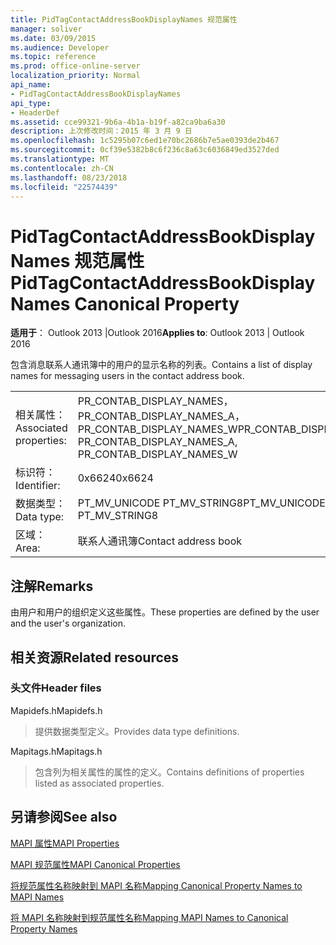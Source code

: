 ```yaml
---
title: PidTagContactAddressBookDisplayNames 规范属性
manager: soliver
ms.date: 03/09/2015
ms.audience: Developer
ms.topic: reference
ms.prod: office-online-server
localization_priority: Normal
api_name:
- PidTagContactAddressBookDisplayNames
api_type:
- HeaderDef
ms.assetid: cce99321-9b6a-4b1a-b19f-a82ca9ba6a30
description: 上次修改时间：2015 年 3 月 9 日
ms.openlocfilehash: 1c5295b07c6ed1e70bc2686b7e5ae0393de2b467
ms.sourcegitcommit: 0cf39e5382b8c6f236c8a63c6036849ed3527ded
ms.translationtype: MT
ms.contentlocale: zh-CN
ms.lasthandoff: 08/23/2018
ms.locfileid: "22574439"
---
```

# <a name="pidtagcontactaddressbookdisplaynames-canonical-property"></a><span data-ttu-id="7a97a-103">PidTagContactAddressBookDisplayNames 规范属性</span><span class="sxs-lookup"><span data-stu-id="7a97a-103">PidTagContactAddressBookDisplayNames Canonical Property</span></span>

  
  
<span data-ttu-id="7a97a-104">**适用于**： Outlook 2013 |Outlook 2016</span><span class="sxs-lookup"><span data-stu-id="7a97a-104">**Applies to**: Outlook 2013 | Outlook 2016</span></span> 
  
<span data-ttu-id="7a97a-105">包含消息联系人通讯簿中的用户的显示名称的列表。</span><span class="sxs-lookup"><span data-stu-id="7a97a-105">Contains a list of display names for messaging users in the contact address book.</span></span>
  
|||
|:-----|:-----|
|<span data-ttu-id="7a97a-106">相关属性：</span><span class="sxs-lookup"><span data-stu-id="7a97a-106">Associated properties:</span></span>  <br/> |<span data-ttu-id="7a97a-107">PR_CONTAB_DISPLAY_NAMES，PR_CONTAB_DISPLAY_NAMES_A，PR_CONTAB_DISPLAY_NAMES_W</span><span class="sxs-lookup"><span data-stu-id="7a97a-107">PR_CONTAB_DISPLAY_NAMES, PR_CONTAB_DISPLAY_NAMES_A, PR_CONTAB_DISPLAY_NAMES_W</span></span>  <br/> |
|<span data-ttu-id="7a97a-108">标识符：</span><span class="sxs-lookup"><span data-stu-id="7a97a-108">Identifier:</span></span>  <br/> |<span data-ttu-id="7a97a-109">0x6624</span><span class="sxs-lookup"><span data-stu-id="7a97a-109">0x6624</span></span>  <br/> |
|<span data-ttu-id="7a97a-110">数据类型：</span><span class="sxs-lookup"><span data-stu-id="7a97a-110">Data type:</span></span>  <br/> |<span data-ttu-id="7a97a-111">PT_MV_UNICODE PT_MV_STRING8</span><span class="sxs-lookup"><span data-stu-id="7a97a-111">PT_MV_UNICODE, PT_MV_STRING8</span></span>  <br/> |
|<span data-ttu-id="7a97a-112">区域：</span><span class="sxs-lookup"><span data-stu-id="7a97a-112">Area:</span></span>  <br/> |<span data-ttu-id="7a97a-113">联系人通讯簿</span><span class="sxs-lookup"><span data-stu-id="7a97a-113">Contact address book</span></span>  <br/> |
   
## <a name="remarks"></a><span data-ttu-id="7a97a-114">注解</span><span class="sxs-lookup"><span data-stu-id="7a97a-114">Remarks</span></span>

<span data-ttu-id="7a97a-115">由用户和用户的组织定义这些属性。</span><span class="sxs-lookup"><span data-stu-id="7a97a-115">These properties are defined by the user and the user's organization.</span></span>
  
## <a name="related-resources"></a><span data-ttu-id="7a97a-116">相关资源</span><span class="sxs-lookup"><span data-stu-id="7a97a-116">Related resources</span></span>

### <a name="header-files"></a><span data-ttu-id="7a97a-117">头文件</span><span class="sxs-lookup"><span data-stu-id="7a97a-117">Header files</span></span>

<span data-ttu-id="7a97a-118">Mapidefs.h</span><span class="sxs-lookup"><span data-stu-id="7a97a-118">Mapidefs.h</span></span>
  
> <span data-ttu-id="7a97a-119">提供数据类型定义。</span><span class="sxs-lookup"><span data-stu-id="7a97a-119">Provides data type definitions.</span></span>
    
<span data-ttu-id="7a97a-120">Mapitags.h</span><span class="sxs-lookup"><span data-stu-id="7a97a-120">Mapitags.h</span></span>
  
> <span data-ttu-id="7a97a-121">包含列为相关属性的属性的定义。</span><span class="sxs-lookup"><span data-stu-id="7a97a-121">Contains definitions of properties listed as associated properties.</span></span>
    
## <a name="see-also"></a><span data-ttu-id="7a97a-122">另请参阅</span><span class="sxs-lookup"><span data-stu-id="7a97a-122">See also</span></span>



[<span data-ttu-id="7a97a-123">MAPI 属性</span><span class="sxs-lookup"><span data-stu-id="7a97a-123">MAPI Properties</span></span>](mapi-properties.md)
  
[<span data-ttu-id="7a97a-124">MAPI 规范属性</span><span class="sxs-lookup"><span data-stu-id="7a97a-124">MAPI Canonical Properties</span></span>](mapi-canonical-properties.md)
  
[<span data-ttu-id="7a97a-125">将规范属性名称映射到 MAPI 名称</span><span class="sxs-lookup"><span data-stu-id="7a97a-125">Mapping Canonical Property Names to MAPI Names</span></span>](mapping-canonical-property-names-to-mapi-names.md)
  
[<span data-ttu-id="7a97a-126">将 MAPI 名称映射到规范属性名称</span><span class="sxs-lookup"><span data-stu-id="7a97a-126">Mapping MAPI Names to Canonical Property Names</span></span>](mapping-mapi-names-to-canonical-property-names.md)

